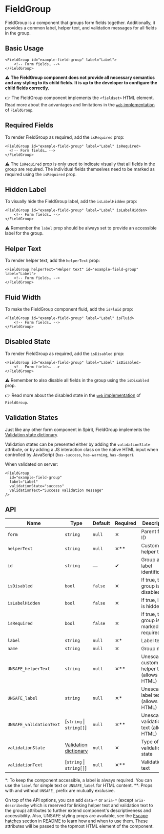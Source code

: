 # FieldGroup

FieldGroup is a component that groups form fields together. Additionally, it provides a common label, helper text, and
validation messages for all fields in the group.

## Basic Usage

```twig
<FieldGroup id="example-field-group" label="Label">
    <!-- Form fields… -->
</FieldGroup>
```

⚠️ **The FieldGroup component does not provide all necessary semantics and any styling to its child fields. It is up
to the developer to configure the child fields correctly.**

👉 The FieldGroup component implements the `<fieldset>` HTML element. Read more about the advantages and limitations in
the [`web` implementation][gh-web-field-group-html] of `FieldGroup`.

## Required Fields

To render FieldGroup as required, add the `isRequired` prop:

```twig
<FieldGroup id="example-field-group" label="Label" isRequired>
  <!-- Form fields… -->
</FieldGroup>
```

⚠️ The `isRequired` prop is only used to indicate visually that all fields in the group are required. The individual
fields themselves need to be marked as required using the `isRequired` prop.

## Hidden Label

To visually hide the FieldGroup label, add the `isLabelHidden` prop:

```twig
<FieldGroup id="example-field-group" label="Label" isLabelHidden>
    <!-- Form fields… -->
</FieldGroup>
```

⚠️ Remember the `label` prop should be always set to provide an accessible label for the group.

## Helper Text

To render helper text, add the `helperText` prop:

```twig
<FieldGroup helperText="Helper text" id="example-field-group" label="Label">
    <!-- Form fields… -->
</FieldGroup>
```

## Fluid Width

To make the FieldGroup component fluid, add the `isFluid` prop:

```twig
<FieldGroup id="example-field-group" label="Label" isFluid>
    <!-- Form fields… -->
</FieldGroup>
```

## Disabled State

To render FieldGroup as required, add the `isDisabled` prop:

```twig
<FieldGroup id="example-field-group" label="Label" isDisabled>
    <!-- Form fields… -->
</FieldGroup>
```

⚠️ Remember to also disable all fields in the group using the `isDisabled` prop.

👉 Read more about the disabled state in the [`web` implementation][gh-web-field-group-disabled] of `FieldGroup`.

## Validation States

Just like any other form component in Spirit, FieldGroup implements the
[Validation state dictionary][dictionary-validation].

Validation states can be presented either by adding the `validationState` attribute, or by adding a JS interaction class
on the native HTML input when controlled by JavaScript (`has-success`, `has-warning`, `has-danger`).

When validated on server:

```twig
<FieldGroup
  id="example-field-group"
  label="Label"
  validationState="success"
  validationText="Success validation message"
/>
```

## API

| Name                    | Type                                           | Default | Required | Description                                |
| ----------------------- | ---------------------------------------------- | ------- | -------- | ------------------------------------------ |
| `form`                  | `string`                                       | `null`  | ✕        | Parent form ID                             |
| `helperText`            | `string`                                       | `null`  | ✕\*\*    | Custom helper text                         |
| `id`                    | `string`                                       | —       | ✔        | Group and label identification             |
| `isDisabled`            | `bool`                                         | `false` | ✕        | If true, the group is disabled             |
| `isLabelHidden`         | `bool`                                         | `false` | ✕        | If true, label is hidden                   |
| `isRequired`            | `bool`                                         | `false` | ✕        | If true, the group is marked as required   |
| `label`                 | `string`                                       | `null`  | ✕\*      | Label text                                 |
| `name`                  | `string`                                       | `null`  | ✕        | Group name                                 |
| `UNSAFE_helperText`     | `string`                                       | `null`  | ✕\*\*    | Unescaped custom helper text (allows HTML) |
| `UNSAFE_label`          | `string`                                       | `null`  | ✕\*      | Unescaped label text (allows HTML)         |
| `UNSAFE_validationText` | [`string` \| `string[]`]                       | `null`  | ✕\*\*    | Unescaped validation text (allows HTML)    |
| `validationState`       | [Validation dictionary][dictionary-validation] | `null`  | ✕        | Type of validation state                   |
| `validationText`        | [`string` \| `string[]`]                       | `null`  | ✕\*\*    | Validation text                            |

\*: To keep the component accessible, a label is always required. You can use the `label` for simple text or `UNSAFE_label` for HTML content.
\*\*: Props with and without `UNSAFE_` prefix are mutually exclusive.

On top of the API options, you can add `data-*` or `aria-*` (except `aria-describedby` which is reserved for linking
helper text and validation text to the group) attributes to further extend component's descriptiveness and
accessibility. Also, UNSAFE styling props are available, see the [Escape hatches][escape-hatches] section in README to
learn how and when to use them. These attributes will be passed to the topmost HTML element of the component.

[gh-web-field-group-html]: https://github.com/lmc-eu/spirit-design-system/tree/main/packages/web/src/scss/components/FieldGroup#html-semantics
[gh-web-field-group-disabled]: https://github.com/lmc-eu/spirit-design-system/tree/main/packages/web/src/scss/components/FieldGroup#disabled-state
[dictionary-validation]: https://github.com/lmc-eu/spirit-design-system/blob/main/docs/DICTIONARIES.md#validation
[escape-hatches]: https://github.com/lmc-eu/spirit-design-system/tree/main/packages/web-twig/README.md#escape-hatches
